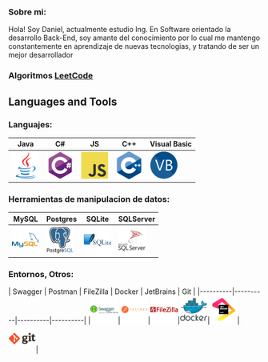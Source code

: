 ### Sobre mi:

Hola! Soy Daniel, actualmente estudio Ing. En Software orientado la desarrollo Back-End, soy amante del conocimiento por lo cual me mantengo constantemente en aprendizaje de nuevas tecnologias, y tratando de ser un mejor desarrollador

### Algoritmos [LeetCode](https://leetcode.com/u/DgerardoHC/)

## Languages and Tools 
<div>

### Languajes:
| Java | C# | JS | C++ | Visual Basic |
|----------|----------|----------|----------|---------|
|  <img src="https://github.com/devicons/devicon/blob/master/icons/java/java-original.svg" title="Java"  alt="Java" width="55" height="55"/> |  <img src="https://github.com/devicons/devicon/blob/master/icons/csharp/csharp-original.svg" title="C#"  alt="C#" width="55" height="55"/> |  <img src="https://github.com/devicons/devicon/blob/master/icons/javascript/javascript-original.svg" title="JavaScript" alt="JavaScript" width="55" height="55"/> |  <img src="https://github.com/devicons/devicon/blob/master/icons/cplusplus/cplusplus-original.svg" title="C++" alt="C++" width="55" height="55"/>|  <img src="https://github.com/devicons/devicon/blob/master/icons/visualbasic/visualbasic-original.svg" title="VisualBasic" alt="VisualBasic" width="55" height="55"/>| 

### Herramientas de manipulacion de datos:

| MySQL | Postgres | SQLite | SQLServer | 
|----------|----------|----------|----------|
|<img src="https://github.com/devicons/devicon/blob/master/icons/mysql/mysql-original-wordmark.svg" title="mysql" alt="mysql" width="55" height="55"/>|<img src="https://github.com/devicons/devicon/blob/master/icons/postgresql/postgresql-original-wordmark.svg" title="postgresql" alt="postgresql" width="55" height="55"/>|<img src="https://github.com/devicons/devicon/blob/master/icons/sqlite/sqlite-original-wordmark.svg" title="sqlite" alt="sqlite" width="55" height="55"/>|<img src="https://github.com/devicons/devicon/blob/master/icons/microsoftsqlserver/microsoftsqlserver-original-wordmark.svg" title="sqlserver" alt="sqlserver" width="55" height="55"/>|

### Entornos, Otros:

| Swagger | Postman | FileZilla | Docker | JetBrains | Git | 
|----------|----------|----------|----------|
|<img src="https://github.com/devicons/devicon/blob/master/icons/swagger/swagger-original-wordmark.svg" title="swagger" alt="swagger" width="55" height="55"/>|<img src="https://github.com/devicons/devicon/blob/master/icons/postman/postman-original-wordmark.svg" title="postman" alt="postman" width="55" height="55"/>|<img src="https://github.com/devicons/devicon/blob/master/icons/filezilla/filezilla-original-wordmark.svg" title="FilleZilla" alt="FilleZilla" width="55" height="55"/>|<img src="https://github.com/devicons/devicon/blob/master/icons/docker/docker-original-wordmark.svg" title="docker" alt="docker" width="55" height="55"/>|<img src="https://github.com/devicons/devicon/blob/master/icons/jetbrains/jetbrains-original.svg" title="jetbrains" alt="jetbrains" width="55" height="55"/>|<img src="https://github.com/devicons/devicon/blob/master/icons/git/git-original-wordmark.svg" title="git" alt="git" width="55" height="55"/>|







